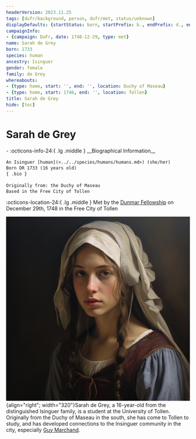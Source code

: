 ```yaml
---
headerVersion: 2023.11.25
tags: [dufr/background, person, dufr/met, status/unknown]
displayDefaults: {startStatus: born, startPrefix: b., endPrefix: d., endStatus: died}
campaignInfo:
- {campaign: DuFr, date: 1748-12-29, type: met}
name: Sarah de Grey
born: 1733
species: human
ancestry: Isinguer
gender: female
family: de Grey
whereabouts:
- {type: home, start: '', end: '', location: Duchy of Maseau}
- {type: home, start: 1746, end: '', location: Tollen}
title: Sarah de Grey
hide: [toc]
---
```


# Sarah de Grey
<div class="grid cards ext-narrow-margin ext-one-column" markdown>
- :octicons-info-24:{ .lg .middle } __Biographical Information__

    An Isinguer [human](<../../species/humans/humans.md>) (she/her)  
    Born DR 1733 (16 years old)  
    { .bio }

    Originally from: the Duchy of Maseau
    Based in the Free City of Tollen
</div>



:octicons-location-24:{ .lg .middle } Met by the [Dunmar Fellowship](<../pcs/dunmar-fellowship/dunmar-fellowship.md>) on December 29th, 1748 in the Free City of Tollen  


![Sarah De Gray](../../assets/sarah-de-gray.png){align="right"; width="320"}Sarah de Grey, a 16-year-old from the distinguished Isinguer family, is a student at the University of Tollen. Originally from the Duchy of Maseau in the south, she has come to Tollen to study, and has developed connections to the Insinguer community in the city, especially [Guy Marchand](<./guy-marchand.md>).  



